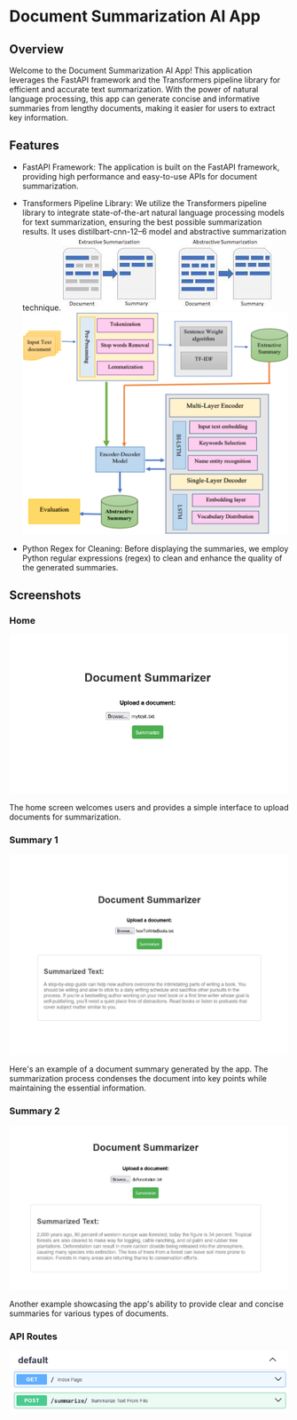 # Document Summarization AI App

## Overview

Welcome to the Document Summarization AI App! This application leverages the FastAPI framework and the Transformers pipeline library for efficient and accurate text summarization. With the power of natural language processing, this app can generate concise and informative summaries from lengthy documents, making it easier for users to extract key information.
## Features

* FastAPI Framework: The application is built on the FastAPI framework, providing high performance and easy-to-use APIs for document summarization.

* Transformers Pipeline Library: We utilize the Transformers pipeline library to integrate state-of-the-art natural language processing models for text summarization, ensuring the best possible summarization results. It uses distilbart-cnn-12–6 model and abstractive summarization technique.
    ![Screenshot](img/info.jpg)
    ![Screenshot](img/info1.png)

* Python Regex for Cleaning: Before displaying the summaries, we employ Python regular expressions (regex) to clean and enhance the quality of the generated summaries.

## Screenshots
### Home

![Screenshot](img/index.png)

The home screen welcomes users and provides a simple interface to upload documents for summarization.
### Summary 1

![Screenshot](img/summary1.png)

Here's an example of a document summary generated by the app. The summarization process condenses the document into key points while maintaining the essential information.
### Summary 2

![Screenshot](img/summary2.png)

Another example showcasing the app's ability to provide clear and concise summaries for various types of documents.
### API Routes

![Screenshot](img/paths.png)
